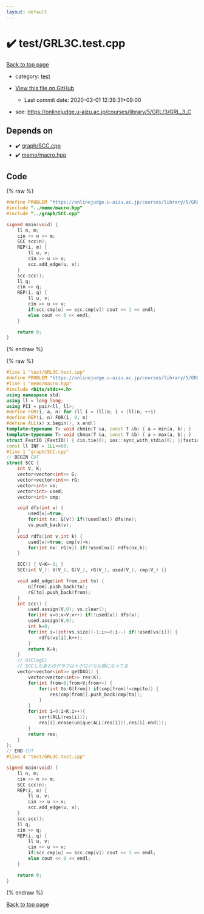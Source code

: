 ```yaml
---
layout: default
---
```


<!-- mathjax config similar to math.stackexchange -->
<script type="text/javascript" async
  src="https://cdnjs.cloudflare.com/ajax/libs/mathjax/2.7.5/MathJax.js?config=TeX-MML-AM_CHTML">
</script>
<script type="text/x-mathjax-config">
  MathJax.Hub.Config({
    TeX: { equationNumbers: { autoNumber: "AMS" }},
    tex2jax: {
      inlineMath: [ ['$','$'] ],
      processEscapes: true
    },
    "HTML-CSS": { matchFontHeight: false },
    displayAlign: "left",
    displayIndent: "2em"
  });
</script>

<script type="text/javascript" src="https://cdnjs.cloudflare.com/ajax/libs/jquery/3.4.1/jquery.min.js"></script>
<script src="https://cdn.jsdelivr.net/npm/jquery-balloon-js@1.1.2/jquery.balloon.min.js" integrity="sha256-ZEYs9VrgAeNuPvs15E39OsyOJaIkXEEt10fzxJ20+2I=" crossorigin="anonymous"></script>
<script type="text/javascript" src="../../assets/js/copy-button.js"></script>
<link rel="stylesheet" href="../../assets/css/copy-button.css" />


# :heavy_check_mark: test/GRL3C.test.cpp

<a href="../../index.html">Back to top page</a>

* category: <a href="../../index.html#098f6bcd4621d373cade4e832627b4f6">test</a>
* <a href="{{ site.github.repository_url }}/blob/master/test/GRL3C.test.cpp">View this file on GitHub</a>
    - Last commit date: 2020-03-01 12:39:31+09:00


* see: <a href="https://onlinejudge.u-aizu.ac.jp/courses/library/5/GRL/3/GRL_3_C">https://onlinejudge.u-aizu.ac.jp/courses/library/5/GRL/3/GRL_3_C</a>


## Depends on

* :heavy_check_mark: <a href="../../library/graph/SCC.cpp.html">graph/SCC.cpp</a>
* :heavy_check_mark: <a href="../../library/memo/macro.hpp.html">memo/macro.hpp</a>


## Code

<a id="unbundled"></a>
{% raw %}
```cpp
#define PROBLEM "https://onlinejudge.u-aizu.ac.jp/courses/library/5/GRL/3/GRL_3_C"
#include "../memo/macro.hpp"
#include "../graph/SCC.cpp"

signed main(void) {
    ll n, m;
    cin >> n >> m;
    SCC scc(n);
    REP(i, m) {
        ll u, v;
        cin >> u >> v;
        scc.add_edge(u, v);
    }
    scc.scc();
    ll q;
    cin >> q;
    REP(i, q) {
        ll u, v;
        cin >> u >> v;
        if(scc.cmp[u] == scc.cmp[v]) cout << 1 << endl;
        else cout << 0 << endl;
    }

    return 0;
}
```
{% endraw %}

<a id="bundled"></a>
{% raw %}
```cpp
#line 1 "test/GRL3C.test.cpp"
#define PROBLEM "https://onlinejudge.u-aizu.ac.jp/courses/library/5/GRL/3/GRL_3_C"
#line 1 "memo/macro.hpp"
#include <bits/stdc++.h>
using namespace std;
using ll = long long;
using PII = pair<ll, ll>;
#define FOR(i, a, n) for (ll i = (ll)a; i < (ll)n; ++i)
#define REP(i, n) FOR(i, 0, n)
#define ALL(x) x.begin(), x.end()
template<typename T> void chmin(T &a, const T &b) { a = min(a, b); }
template<typename T> void chmax(T &a, const T &b) { a = max(a, b); }
struct FastIO {FastIO() { cin.tie(0); ios::sync_with_stdio(0); }}fastiofastio;
const ll INF = 1LL<<60;
#line 1 "graph/SCC.cpp"
// BEGIN CUT
struct SCC {
    int V, K;
    vector<vector<int>> G;
    vector<vector<int>> rG;
    vector<int> vs;
    vector<int> used;
    vector<int> cmp;

    void dfs(int v) {
        used[v]=true;
        for(int nx: G[v]) if(!used[nx]) dfs(nx);
        vs.push_back(v);
    }
    void rdfs(int v,int k) {
        used[v]=true; cmp[v]=k;
        for(int nx: rG[v]) if(!used[nx]) rdfs(nx,k);
    }

    SCC() { V=K=-1; }
    SCC(int V_): V(V_), G(V_), rG(V_), used(V_), cmp(V_) {}

    void add_edge(int from,int to) {
        G[from].push_back(to);
        rG[to].push_back(from);
    }
    int scc() {
        used.assign(V,0); vs.clear();
        for(int v=0;v<V;v++) if(!used[v]) dfs(v);
        used.assign(V,0);
        int k=0;
        for(int i=(int)vs.size()-1;i>=0;i--) if(!used[vs[i]]) {
            rdfs(vs[i],k++);
        }
        return K=k;
    }
    // O(ElogE)
    // SCCしたあとのグラフはトポロジカル順になってる
    vector<vector<int>> getDAG() {
        vector<vector<int>> res(K);
        for(int from=0;from<V;from++) {
            for(int to:G[from]) if(cmp[from]!=cmp[to]) {
                res[cmp[from]].push_back(cmp[to]);
            }
        }
        for(int i=0;i<K;i++){
            sort(ALL(res[i]));
            res[i].erase(unique(ALL(res[i])),res[i].end());
        }
        return res;
    }
};
// END CUT
#line 4 "test/GRL3C.test.cpp"

signed main(void) {
    ll n, m;
    cin >> n >> m;
    SCC scc(n);
    REP(i, m) {
        ll u, v;
        cin >> u >> v;
        scc.add_edge(u, v);
    }
    scc.scc();
    ll q;
    cin >> q;
    REP(i, q) {
        ll u, v;
        cin >> u >> v;
        if(scc.cmp[u] == scc.cmp[v]) cout << 1 << endl;
        else cout << 0 << endl;
    }

    return 0;
}

```
{% endraw %}

<a href="../../index.html">Back to top page</a>

